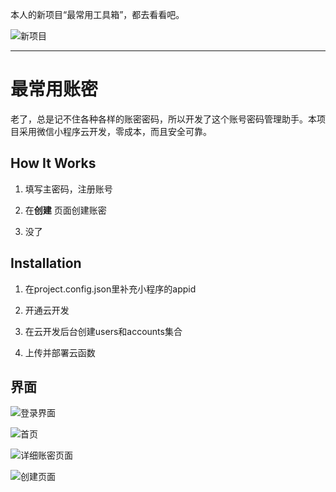 本人的新项目“最常用工具箱”，都去看看吧。

<img src="https://gitee.com/MarcoMaHH/imges/raw/master/newProject.jpg" alt="新项目" />

---

# 最常用账密

老了，总是记不住各种各样的账密密码，所以开发了这个账号密码管理助手。本项目采用微信小程序云开发，零成本，而且安全可靠。

## How It Works

1. 填写主密码，注册账号

2. 在**创建** 页面创建账密

3. 没了

## Installation

1. 在project.config.json里补充小程序的appid

2. 开通云开发

3. 在云开发后台创建users和accounts集合

4. 上传并部署云函数

## 界面

![登录界面](https://gitee.com/MarcoMaHH/zhangmi/raw/master/picture/%E7%99%BB%E9%99%86%E9%A1%B5%E9%9D%A2.jpg)

![首页](https://gitee.com/MarcoMaHH/zhangmi/raw/master/picture/%E9%A6%96%E9%A1%B5.jpg)

![详细账密页面](https://gitee.com/MarcoMaHH/zhangmi/raw/master/picture/%E8%AF%A6%E7%BB%86%E9%A1%B5%E9%9D%A2.jpg)

![创建页面](https://gitee.com/MarcoMaHH/zhangmi/raw/master/picture/%E5%88%9B%E5%BB%BA%E9%A1%B5%E9%9D%A2.jpg)

